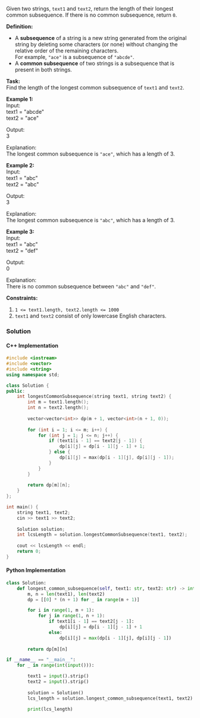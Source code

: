 Given two strings, `text1` and `text2`, return the length of their longest common subsequence. If there is no common subsequence, return `0`.

**Definition:**

- A **subsequence** of a string is a new string generated from the original string by deleting some characters (or none) without changing the relative order of the remaining characters.  
    For example, `"ace"` is a subsequence of `"abcde"`.
- A **common subsequence** of two strings is a subsequence that is present in both strings.

**Task:**  
Find the length of the longest common subsequence of `text1` and `text2`.

**Example 1:**  
Input:  
text1 = "abcde"  
text2 = "ace"

Output:  
3

Explanation:  
The longest common subsequence is `"ace"`, which has a length of 3.

**Example 2:**  
Input:  
text1 = "abc"  
text2 = "abc"

Output:  
3

Explanation:  
The longest common subsequence is `"abc"`, which has a length of 3.

**Example 3:**  
Input:  
text1 = "abc"  
text2 = "def"

Output:  
0

Explanation:  
There is no common subsequence between `"abc"` and `"def"`.

**Constraints:**

1. `1 <= text1.length, text2.length <= 1000`
2. `text1` and `text2` consist of only lowercase English characters.

### Solution

#### C++ Implementation
```cpp
#include <iostream>
#include <vector>
#include <string>
using namespace std;

class Solution {
public:
    int longestCommonSubsequence(string text1, string text2) {
        int m = text1.length();
        int n = text2.length();
        
        vector<vector<int>> dp(m + 1, vector<int>(n + 1, 0));
        
        for (int i = 1; i <= m; i++) {
            for (int j = 1; j <= n; j++) {
                if (text1[i - 1] == text2[j - 1]) {
                    dp[i][j] = dp[i - 1][j - 1] + 1;
                } else {
                    dp[i][j] = max(dp[i - 1][j], dp[i][j - 1]);
                }
            }
        }
        
        return dp[m][n];
    }
};

int main() {
    string text1, text2;
    cin >> text1 >> text2;
    
    Solution solution;
    int lcsLength = solution.longestCommonSubsequence(text1, text2);
    
    cout << lcsLength << endl;
    return 0;
}
```

#### Python Implementation
```python
class Solution:
    def longest_common_subsequence(self, text1: str, text2: str) -> int:
        m, n = len(text1), len(text2)
        dp = [[0] * (n + 1) for _ in range(m + 1)]

        for i in range(1, m + 1):
            for j in range(1, n + 1):
                if text1[i - 1] == text2[j - 1]:
                    dp[i][j] = dp[i - 1][j - 1] + 1
                else:
                    dp[i][j] = max(dp[i - 1][j], dp[i][j - 1])
        
        return dp[m][n]

if __name__ == "__main__":
    for _ in range(int(input())):

	    text1 = input().strip()
	    text2 = input().strip()
	    
	    solution = Solution()
	    lcs_length = solution.longest_common_subsequence(text1, text2)
	    
	    print(lcs_length)
```